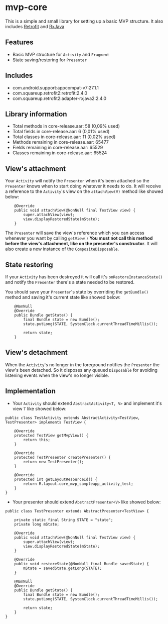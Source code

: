 # mvp-core

This is a simple and small library for setting up a basic MVP structure. It also includes <a href="https://square.github.io/retrofit/">Retrofit</a> and <a href="https://github.com/ReactiveX/RxJava"> RxJava </a>


## Features
* Basic MVP structure for `Activity` and `Fragment`
* State saving/restoring for `Presenter`

## Includes
* com.android.support:appcompat-v7:27.1.1
* com.squareup.retrofit2:retrofit:2.4.0
* com.squareup.retrofit2:adapter-rxjava2:2.4.0

## Library information
* Total methods in core-release.aar: 58 (0,09% used)
* Total fields in core-release.aar:  6 (0,01% used)
* Total classes in core-release.aar:  11 (0,02% used)
* Methods remaining in core-release.aar: 65477
* Fields remaining in core-release.aar:  65529
* Classes remaining in core-release.aar:  65524

## View's attachment

Your `Activity` will notify the `Presenter` when it's been attached so the `Presenter` knows when to start doing whatever it
needs to do. It will receive a reference to the `Activity`'s view on the `attachView(V)` method like showed below:

```
    @Override
    public void attachView(@NonNull final TestView view) {
        super.attachView(view);
        view.displayRestoredState(mState);
    }
```

The `Presenter` will save the view's reference which you can access whenever you want by calling `getView()` **You must not call
this method before the view's attachment, like on the presenter's constructor**. It will also create a new instance of the `CompositeDisposable`.


## State restoring

If your `Activity` has been destroyed it will call it's `onRestoreInstanceState()` and notify the `Presenter` there's a state
needed to be restored.

You should save your `Presenter`'s state by overriding the `getBundle()` method and saving it's current state like showed below:

```
    @NonNull
    @Override
    public Bundle getState() {
        final Bundle state = new Bundle();
        state.putLong(STATE, SystemClock.currentThreadTimeMillis());

        return state;
    }
```

## View's detachment

When the `Activity`'s no longer in the foreground notifies the `Presenter` the view's been detached. So it disposes any queued `Disposable` for avoiding listening events when the view's no longer visible.


## Implementation
* Your `Activity` should extend `AbstractActivity<T, V>` and implement it's view `T` like showed below:

```
public class TestActivity extends AbstractActivity<TestView, TestPresenter> implements TestView {

    @Override
    protected TestView getMvpView() {
        return this;
    }

    @Override
    protected TestPresenter createPresenter() {
        return new TestPresenter();
    }

    @Override
    protected int getLayoutResourceId() {
        return R.layout.core_mvp_sampleapp_activity_test;
    }
}
```

* Your presenter should extend `AbstractPresenter<V>` like showed below:
```
public class TestPresenter extends AbstractPresenter<TestView> {

    private static final String STATE = "state";
    private long mState;

    @Override
    public void attachView(@NonNull final TestView view) {
        super.attachView(view);
        view.displayRestoredState(mState);
    }

    @Override
    public void restoreState(@NonNull final Bundle savedState) {
        mState = savedState.getLong(STATE);
    }

    @NonNull
    @Override
    public Bundle getState() {
        final Bundle state = new Bundle();
        state.putLong(STATE, SystemClock.currentThreadTimeMillis());

        return state;
    }
}
```
